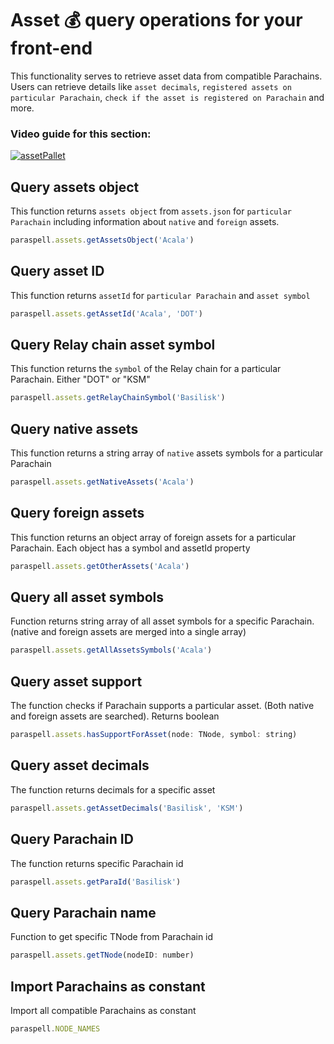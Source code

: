 # Asset 💰 query operations for your front-end
This functionality serves to retrieve asset data from compatible Parachains. Users can retrieve details like `asset decimals`, `registered assets on particular Parachain`, `check if the asset is registered on Parachain` and more.

### Video guide for this section:
[
![assetPallet](https://user-images.githubusercontent.com/55763425/238154687-c506cd39-887d-4135-8144-eca64f17e6ed.png)
](https://youtu.be/jjGbXXqtElk)

## Query assets object
This function returns `assets object` from `assets.json` for `particular Parachain` including information about `native` and `foreign` assets.
```js
paraspell.assets.getAssetsObject('Acala')
```

## Query asset ID
This function returns `assetId` for `particular Parachain` and `asset symbol`
```js
paraspell.assets.getAssetId('Acala', 'DOT')
```
## Query Relay chain asset symbol
This function returns the `symbol` of the Relay chain for a particular Parachain. Either "DOT" or "KSM"
```js
paraspell.assets.getRelayChainSymbol('Basilisk')
```
## Query native assets
This function returns a string array of `native` assets symbols for a particular Parachain
```js
paraspell.assets.getNativeAssets('Acala')
```
## Query foreign assets
This function returns an object array of foreign assets for a particular Parachain. Each object has a symbol and assetId property
```js
paraspell.assets.getOtherAssets('Acala')
```
## Query all asset symbols
Function returns string array of all asset symbols for a specific Parachain. (native and foreign assets are merged into a single array)
```js
paraspell.assets.getAllAssetsSymbols('Acala')
```
## Query asset support
The function checks if Parachain supports a particular asset. (Both native and foreign assets are searched). Returns boolean
```js
paraspell.assets.hasSupportForAsset(node: TNode, symbol: string)
```
## Query asset decimals
The function returns decimals for a specific asset
```js
paraspell.assets.getAssetDecimals('Basilisk', 'KSM')
```
## Query Parachain ID
The function returns specific Parachain id
```js
paraspell.assets.getParaId('Basilisk')
```

## Query Parachain name
Function to get specific TNode from Parachain id
```js
paraspell.assets.getTNode(nodeID: number)
```

## Import Parachains as constant
Import all compatible Parachains as constant
```js
paraspell.NODE_NAMES
```